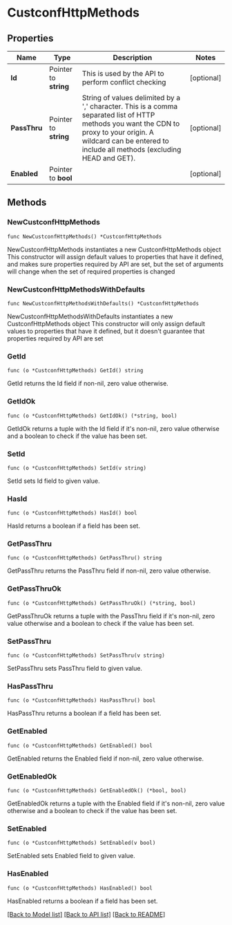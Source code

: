 # CustconfHttpMethods

## Properties

Name | Type | Description | Notes
------------ | ------------- | ------------- | -------------
**Id** | Pointer to **string** | This is used by the API to perform conflict checking | [optional] 
**PassThru** | Pointer to **string** | String of values delimited by a &#39;,&#39; character. This is a comma separated list of HTTP methods you want the CDN to proxy to your origin. A wildcard can be entered to include all methods (excluding HEAD and GET). | [optional] 
**Enabled** | Pointer to **bool** |  | [optional] 

## Methods

### NewCustconfHttpMethods

`func NewCustconfHttpMethods() *CustconfHttpMethods`

NewCustconfHttpMethods instantiates a new CustconfHttpMethods object
This constructor will assign default values to properties that have it defined,
and makes sure properties required by API are set, but the set of arguments
will change when the set of required properties is changed

### NewCustconfHttpMethodsWithDefaults

`func NewCustconfHttpMethodsWithDefaults() *CustconfHttpMethods`

NewCustconfHttpMethodsWithDefaults instantiates a new CustconfHttpMethods object
This constructor will only assign default values to properties that have it defined,
but it doesn't guarantee that properties required by API are set

### GetId

`func (o *CustconfHttpMethods) GetId() string`

GetId returns the Id field if non-nil, zero value otherwise.

### GetIdOk

`func (o *CustconfHttpMethods) GetIdOk() (*string, bool)`

GetIdOk returns a tuple with the Id field if it's non-nil, zero value otherwise
and a boolean to check if the value has been set.

### SetId

`func (o *CustconfHttpMethods) SetId(v string)`

SetId sets Id field to given value.

### HasId

`func (o *CustconfHttpMethods) HasId() bool`

HasId returns a boolean if a field has been set.

### GetPassThru

`func (o *CustconfHttpMethods) GetPassThru() string`

GetPassThru returns the PassThru field if non-nil, zero value otherwise.

### GetPassThruOk

`func (o *CustconfHttpMethods) GetPassThruOk() (*string, bool)`

GetPassThruOk returns a tuple with the PassThru field if it's non-nil, zero value otherwise
and a boolean to check if the value has been set.

### SetPassThru

`func (o *CustconfHttpMethods) SetPassThru(v string)`

SetPassThru sets PassThru field to given value.

### HasPassThru

`func (o *CustconfHttpMethods) HasPassThru() bool`

HasPassThru returns a boolean if a field has been set.

### GetEnabled

`func (o *CustconfHttpMethods) GetEnabled() bool`

GetEnabled returns the Enabled field if non-nil, zero value otherwise.

### GetEnabledOk

`func (o *CustconfHttpMethods) GetEnabledOk() (*bool, bool)`

GetEnabledOk returns a tuple with the Enabled field if it's non-nil, zero value otherwise
and a boolean to check if the value has been set.

### SetEnabled

`func (o *CustconfHttpMethods) SetEnabled(v bool)`

SetEnabled sets Enabled field to given value.

### HasEnabled

`func (o *CustconfHttpMethods) HasEnabled() bool`

HasEnabled returns a boolean if a field has been set.


[[Back to Model list]](../README.md#documentation-for-models) [[Back to API list]](../README.md#documentation-for-api-endpoints) [[Back to README]](../README.md)



